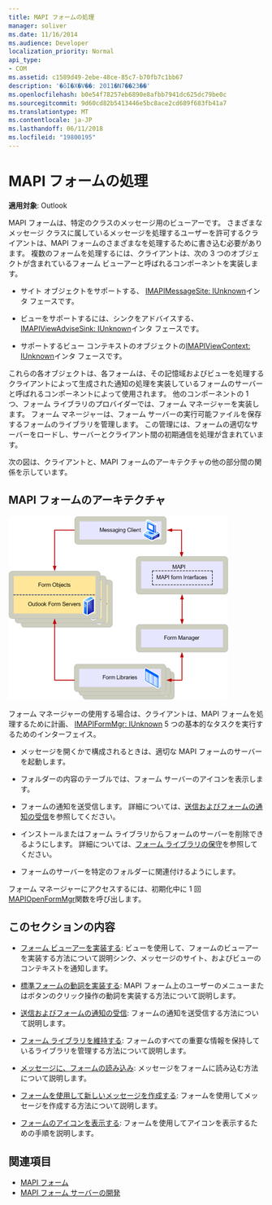 ```yaml
---
title: MAPI フォームの処理
manager: soliver
ms.date: 11/16/2014
ms.audience: Developer
localization_priority: Normal
api_type:
- COM
ms.assetid: c1589d49-2ebe-48ce-85c7-b70fb7c1bb67
description: '�ŏI�X�V��: 2011�N7��23��'
ms.openlocfilehash: b0e54f78257eb6890e8afbb7941dc625dc79be0c
ms.sourcegitcommit: 9d60cd82b5413446e5bc8ace2cd689f683fb41a7
ms.translationtype: MT
ms.contentlocale: ja-JP
ms.lasthandoff: 06/11/2018
ms.locfileid: "19800195"
---
```

# <a name="handling-mapi-forms"></a>MAPI フォームの処理

**適用対象**: Outlook 
  
MAPI フォームは、特定のクラスのメッセージ用のビューアーです。 さまざまなメッセージ クラスに属しているメッセージを処理するユーザーを許可するクライアントは、MAPI フォームのさまざまなを処理するために書き込む必要があります。 複数のフォームを処理するには、クライアントは、次の 3 つのオブジェクトが含まれているフォーム ビューアーと呼ばれるコンポーネントを実装します。
  
- サイト オブジェクトをサポートする、 [IMAPIMessageSite: IUnknown](imapimessagesiteiunknown.md)インタ フェースです。 
    
- ビューをサポートするには、シンクをアドバイスする、 [IMAPIViewAdviseSink: IUnknown](imapiviewadvisesinkiunknown.md)インタ フェースです。 
    
- サポートするビュー コンテキストのオブジェクトの[IMAPIViewContext: IUnknown](imapiviewcontextiunknown.md)インタ フェースです。 
    
これらの各オブジェクトは、各フォームは、その記憶域およびビューを処理するクライアントによって生成された通知の処理を実装しているフォームのサーバーと呼ばれるコンポーネントによって使用されます。 他のコンポーネントの 1 つ、フォーム ライブラリのプロバイダーでは、フォーム マネージャーを実装します。 フォーム マネージャーは、フォーム サーバーの実行可能ファイルを保存するフォームのライブラリを管理します。 この管理には、フォームの適切なサーバーをロードし、サーバーとクライアント間の初期通信を処理が含まれています。
  
次の図は、クライアントと、MAPI フォームのアーキテクチャの他の部分間の関係を示しています。
  
## <a name="mapi-form-architecture"></a>MAPI フォームのアーキテクチャ
  
![MAPI フォームのアーキテクチャ](media/forms01.gif "MAPI フォームのアーキテクチャ")
  
フォーム マネージャーの使用する場合は、クライアントは、MAPI フォームを処理するために計画、 [IMAPIFormMgr: IUnknown](imapiformmgriunknown.md) 5 つの基本的なタスクを実行するためのインターフェイス。 
  
- メッセージを開くかで構成されるときは、適切な MAPI フォームのサーバーを起動します。
    
- フォルダーの内容のテーブルでは、フォーム サーバーのアイコンを表示します。
    
- フォームの通知を送受信します。 詳細については、[送信およびフォームの通知の受信](sending-and-receiving-form-notifications.md)を参照してください。
    
- インストールまたはフォーム ライブラリからフォームのサーバーを削除できるようにします。 詳細については、[フォーム ライブラリの保守](maintaining-a-form-library.md)を参照してください。
    
- フォームのサーバーを特定のフォルダーに関連付けるようにします。
    
フォーム マネージャーにアクセスするには、初期化中に 1 回[MAPIOpenFormMgr](mapiopenformmgr.md)関数を呼び出します。 
  
## <a name="in-this-section"></a>このセクションの内容

- [フォーム ビューアーを実装する](implementing-a-form-viewer.md): ビューを使用して、フォームのビューアーを実装する方法について説明シンク、メッセージのサイト、およびビューのコンテキストを通知します。
    
- [標準フォームの動詞を実装する](implementing-standard-form-verbs.md): MAPI フォーム上のユーザーのメニューまたはボタンのクリック操作の動詞を実装する方法について説明します。
    
- [送信およびフォームの通知の受信](sending-and-receiving-form-notifications.md): フォームの通知を送受信する方法について説明します。
    
- [フォーム ライブラリを維持する](maintaining-a-form-library.md): フォームのすべての重要な情報を保持しているライブラリを管理する方法について説明します。
    
- [メッセージに、フォームの読み込み](loading-a-message-into-a-form.md): メッセージをフォームに読み込む方法について説明します。
    
- [フォームを使用して新しいメッセージを作成する](composing-a-new-message-by-using-a-form.md): フォームを使用してメッセージを作成する方法について説明します。
    
- [フォームのアイコンを表示する](displaying-form-icons.md): フォームを使用してアイコンを表示するための手順を説明します。
    
## <a name="see-also"></a>関連項目

- [MAPI フォーム](mapi-forms.md)
- [MAPI フォーム サーバーの開発](developing-mapi-form-servers.md)

